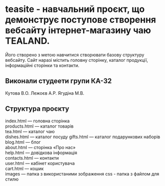 # teasite - навчальний проєкт, що демонструє поступове створення вебсайту інтернет-магазину чаю TEALAND. 
Його створено з метою навчитися створювати базову структуру вебсайту.
Сайт наразі містить головну сторінку, каталог продукції, інформаційні сторінки та контакти.

## Виконали студеети групи КА-32 
Кутова В.О.
Лежоєв А.Р.
Ягудіна М.В.

## Структура проєкту
index.html — головна сторінка  
products.html — каталог товарів  
tea.html — каталог чаю  
dishes.html — каталог посуду
gifts.html — каталог подарункових наборів 
blog.html — блог  
about.html — сторінка «Про нас»  
help.html — довідкова інформація  
contacts.html — контакти  
user.html — кабінет користувача  
cart.html — кошик  
images — папка з використаними зображення
css - папка з файлом для стилю
